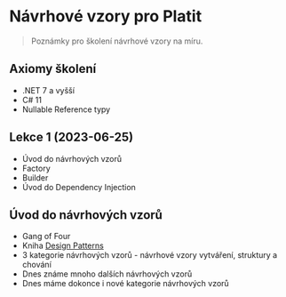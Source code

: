 # Návrhové vzory pro Platit

> Poznámky pro školení návrhové vzory na míru.

## Axiomy školení

* .NET 7 a vyšší
* C# 11
* Nullable Reference typy

## Lekce 1 (2023-06-25)

* Úvod do návrhových vzorů
* Factory
* Builder
* Úvod do Dependency Injection

## Úvod do návrhových vzorů

* Gang of Four
* Kniha [Design Patterns](https://www.amazon.com/Design-Patterns-Elements-Reusable-Object-Oriented/dp/0201633612)
* 3 kategorie návrhových vzorů - návrhové vzory vytváření, struktury a chování
* Dnes známe mnoho dalších návrhových vzorů
* Dnes máme dokonce i nové kategorie návrhových vzorů

